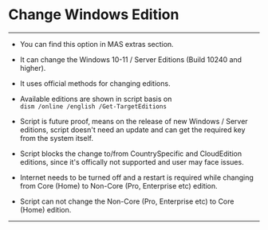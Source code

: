 # Change Windows Edition

------------------------------------------------------------------------

-   You can find this option in MAS extras section.

-   It can change the Windows 10-11 / Server Editions (Build 10240 and higher).

-   It uses official methods for changing editions.

-   Available editions are shown in script basis on\
    `dism /online /english /Get-TargetEditions`

-   Script is future proof, means on the release of new Windows / Server editions, script doesn't need an update and can get the required key from the system itself.

-   Script blocks the change to/from CountrySpecific and CloudEdition editions, since it's offically not supported and user may face issues.

-   Internet needs to be turned off and a restart is required while changing from Core (Home) to Non-Core (Pro, Enterprise etc) edition.

-   Script can not change the Non-Core (Pro, Enterprise etc) to Core (Home) edition.

------------------------------------------------------------------------

